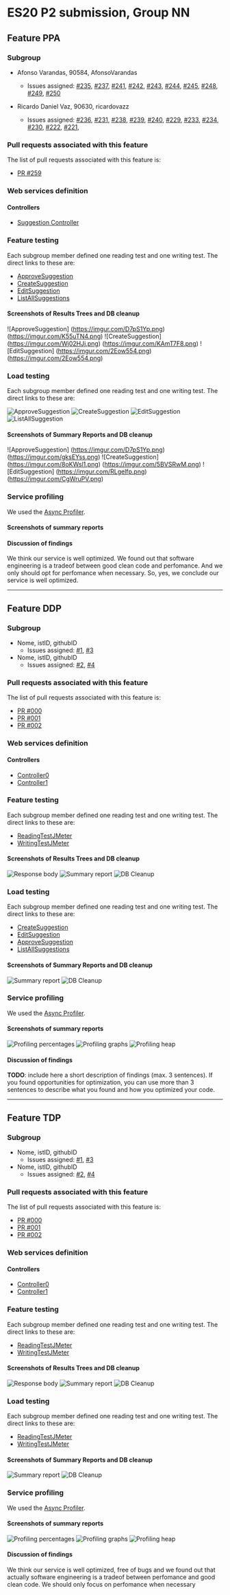 # ES20 P2 submission, Group NN

## Feature PPA

### Subgroup
 - Afonso Varandas, 90584, AfonsoVarandas
   + Issues assigned: [#235](https://github.com/tecnico-softeng/es20tg_36-project/issues/235), [#237](https://github.com/tecnico-softeng/es20tg_36-project/issues/237), 
   [#241](https://github.com/tecnico-softeng/es20tg_36-project/issues/241),
   [#242](https://github.com/tecnico-softeng/es20tg_36-project/issues/242),
   [#243](https://github.com/tecnico-softeng/es20tg_36-project/issues/243),
   [#244](https://github.com/tecnico-softeng/es20tg_36-project/issues/244),
   [#245](https://github.com/tecnico-softeng/es20tg_36-project/issues/245),
   [#248](https://github.com/tecnico-softeng/es20tg_36-project/issues/248),
   [#249](https://github.com/tecnico-softeng/es20tg_36-project/issues/249),
   [#250](https://github.com/tecnico-softeng/es20tg_36-project/issues/250)

 - Ricardo Daniel Vaz, 90630, ricardovazz
   + Issues assigned: [#236](https://github.com/tecnico-softeng/es20tg_36-project/issues/236),
	[#231](https://github.com/tecnico-softeng/es20tg_36-project/issues/231),
	[#238](https://github.com/tecnico-softeng/es20tg_36-project/issues/238),
	[#239](https://github.com/tecnico-softeng/es20tg_36-project/issues/239),
	[#240](https://github.com/tecnico-softeng/es20tg_36-project/issues/240),
	[#229](https://github.com/tecnico-softeng/es20tg_36-project/issues/229),
	[#233](https://github.com/tecnico-softeng/es20tg_36-project/issues/233),
	[#234](https://github.com/tecnico-softeng/es20tg_36-project/issues/234),
	[#230](https://github.com/tecnico-softeng/es20tg_36-project/issues/230),
	[#222](https://github.com/tecnico-softeng/es20tg_36-project/issues/222),
	[#221](https://github.com/tecnico-softeng/es20tg_36-project/issues/221),


 
### Pull requests associated with this feature

The list of pull requests associated with this feature is:

 - [PR #259](https://github.com/tecnico-softeng/es20tg_36-project/pull/259)


### Web services definition

#### Controllers
 - [Suggestion Controller](https://github.com/tecnico-softeng/es20tg_36-project/blob/PpA-WS/backend/src/main/java/pt/ulisboa/tecnico/socialsoftware/tutor/suggestion/api/SuggestionController.java)

### Feature testing

Each subgroup member defined one reading test and one writing test. The direct links to these are:

 - [ApproveSuggestion](https://github.com/tecnico-softeng/es20tg_36-project/blob/PpA-WS/backend/jmeter/administration/WSApproveSuggestionFeatureTest.jmx)
 - [CreateSuggestion](https://github.com/tecnico-softeng/es20tg_36-project/blob/PpA-WS/backend/jmeter/administration/WSCreateSuggestionFeatureTest.jmx)
 - [EditSuggestion](https://github.com/tecnico-softeng/es20tg_36-project/blob/PpA-WS/backend/jmeter/administration/WSEditSuggestionFeaturetTest.jmx)
 - [ListAllSuggestions](https://github.com/tecnico-softeng/es20tg_36-project/blob/PpA-SuggestionDashboard-WS/listall/backend/jmeter/administration/WSListAllSuggestionsFeatureTest.jmx)


#### Screenshots of Results Trees and DB cleanup

![ApproveSuggestion]
(https://imgur.com/D7pS1Yp.png)
(https://imgur.com/K55uTN4.png)
![CreateSuggestion]
(https://imgur.com/Wj02HJj.png)
(https://imgur.com/KAmT7F8.png)
![EditSuggestion]
(https://imgur.com/2Eow554.png)
(https://imgur.com/2Eow554.png)


### Load testing

Each subgroup member defined one reading test and one writing test. The direct links to these are:

![ApproveSuggestion](https://github.com/tecnico-softeng/es20tg_36-project/blob/PpA-SuggestionDashboard-WS/listall/backend/jmeter/administration/WSApproveSuggestionLoadTest.jmx)
![CreateSuggestion](https://github.com/tecnico-softeng/es20tg_36-project/blob/PpA-SuggestionDashboard-WS/listall/backend/jmeter/administration/WSCreateSuggestionLoadTest.jmx)
![EditSuggestion](![CreateSuggestion](https://github.com/tecnico-softeng/es20tg_36-project/blob/PpA-SuggestionDashboard-WS/listall/backend/jmeter/administration/WSCreateSuggestionLoadTest.jmx))
![ListAllSuggestion](https://github.com/tecnico-softeng/es20tg_36-project/blob/PpA-SuggestionDashboard-WS/listall/backend/jmeter/administration/WSListAllSuggestionsLoadTest.jmx)

#### Screenshots of Summary Reports and DB cleanup

![ApproveSuggestion]
(https://imgur.com/D7pS1Yp.png)
(https://imgur.com/gksEYss.png)
![CreateSuggestion]
(https://imgur.com/8oKWsl1.png)
(https://imgur.com/5BVSRwM.png)
![EditSuggestion]
(https://imgur.com/RLgelfp.png)
(https://imgur.com/CgWruPV.png)


### Service profiling

We used the [Async Profiler](https://www.jetbrains.com/help/idea/async-profiler.html).

#### Screenshots of summary reports




#### Discussion of findings

We think our service is well optimized. We found out that software engineering is a tradeof
between good clean code and perfomance. And we only should opt for perfomance when necessary.
So, yes, we conclude our service is well optimized.


---

## Feature DDP

### Subgroup
 - Nome, istID, githubID
   + Issues assigned: [#1](https://github.com), [#3](https://github.com)
 - Nome, istID, githubID
   + Issues assigned: [#2](https://github.com), [#4](https://github.com)
 
### Pull requests associated with this feature

The list of pull requests associated with this feature is:

 - [PR #000](https://github.com)
 - [PR #001](https://github.com)
 - [PR #002](https://github.com)


### Web services definition

#### Controllers
 - [Controller0](https://github.com)
 - [Controller1](https://github.com)

### Feature testing

Each subgroup member defined one reading test and one writing test. The direct links to these are:

 - [ReadingTestJMeter](https://github.com)
 - [WritingTestJMeter](https://github.com)


#### Screenshots of Results Trees and DB cleanup

![Response body](p2-images/jmeter_create_1.png)
![Summary report](p2-images/jmeter_create_3.png)
![DB Cleanup](p2-images/jmeter_create_2.png)


### Load testing

Each subgroup member defined one reading test and one writing test. The direct links to these are:

 - [CreateSuggestion](https://github.com/tecnico-softeng/es20tg_36-project/blob/PpA-WS/backend/jmeter/administration/WSCreateSuggestionLoadTest.jmx)
 - [EditSuggestion](https://github.com/tecnico-softeng/es20tg_36-project/blob/PpA-WS/backend/jmeter/administration/WSEditSuggestionLoadTest.jmx)
 - [ApproveSuggestion](https://github.com/tecnico-softeng/es20tg_36-project/blob/PpA-WS/backend/jmeter/administration/WSApproveSuggestionLoadTest.jmx)
 - [ListAllSuggestions](https://github.com/tecnico-softeng/es20tg_36-project/blob/PpA-SuggestionDashboard-WS/listall/backend/jmeter/administration/WSListAllSuggestionsLoadTest.jmx)


#### Screenshots of Summary Reports and DB cleanup

![Summary report](p2-images/jmeter_load_table.png)
![DB Cleanup](p2-images/jmeter_load_clean.png)


### Service profiling

We used the [Async Profiler](https://www.jetbrains.com/help/idea/async-profiler.html).

#### Screenshots of summary reports

![Profiling percentages](p2-images/profiling_percentages.png)
![Profiling graphs](p2-images/profiling_graphs.png)
![Profiling heap](p2-images/profiling_heap.png)


#### Discussion of findings

**TODO**: include here a short description of findings (max. 3 sentences). If
you found opportunities for optimization, you can use more than 3 sentences to
describe what you found and how you optimized your code.





---


## Feature TDP

### Subgroup
 - Nome, istID, githubID
   + Issues assigned: [#1](https://github.com), [#3](https://github.com)
 - Nome, istID, githubID
   + Issues assigned: [#2](https://github.com), [#4](https://github.com)
 
### Pull requests associated with this feature

The list of pull requests associated with this feature is:

 - [PR #000](https://github.com)
 - [PR #001](https://github.com)
 - [PR #002](https://github.com)


### Web services definition

#### Controllers
 - [Controller0](https://github.com)
 - [Controller1](https://github.com)

### Feature testing

Each subgroup member defined one reading test and one writing test. The direct links to these are:

 - [ReadingTestJMeter](https://github.com)
 - [WritingTestJMeter](https://github.com)


#### Screenshots of Results Trees and DB cleanup

![Response body](p2-images/jmeter_create_1.png)
![Summary report](p2-images/jmeter_create_3.png)
![DB Cleanup](p2-images/jmeter_create_2.png)


### Load testing

Each subgroup member defined one reading test and one writing test. The direct links to these are:

 - [ReadingTestJMeter](https://github.com)
 - [WritingTestJMeter](https://github.com)


#### Screenshots of Summary Reports and DB cleanup

![Summary report](p2-images/jmeter_load_table.png)
![DB Cleanup](p2-images/jmeter_load_clean.png)


### Service profiling

We used the [Async Profiler](https://www.jetbrains.com/help/idea/async-profiler.html).

#### Screenshots of summary reports

![Profiling percentages](p2-images/profiling_percentages.png)
![Profiling graphs](p2-images/profiling_graphs.png)
![Profiling heap](p2-images/profiling_heap.png)


#### Discussion of findings

We think our service is well optimized, free of bugs and we found out that actually software engineering is a 
tradeof between perfomance and good clean code. We should only focus on perfomance when necessary

